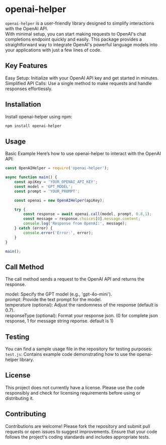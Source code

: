 # openai-helper

`openai-helper` is a user-friendly library designed to simplify interactions with the OpenAI API.<br /> With minimal setup, you can start making requests to OpenAI's chat completions endpoint quickly and easily. This package provides a straightforward way to integrate OpenAI's powerful language models into your applications with just a few lines of code.

## Key Features
Easy Setup: Initialize with your OpenAI API key and get started in minutes.<br />
Simplified API Calls: Use a single method to make requests and handle responses effortlessly.

## Installation
Install openai-helper using npm:
```bash
npm install openai-helper
```
## Usage
Basic Example
Here’s how to use openai-helper to interact with the OpenAI API:
```javascript
const OpenAIHelper = require('openai-helper');

async function main() {
    const apiKey = 'YOUR_OPENAI_API_KEY';
    const model = 'GPT_MODEL';
    const prompt = 'YOUR_PROMPT';

    const openai = new OpenAIHelper(apiKey);

    try {
        const response = await openai.call(model, prompt, 0.8,1);
        const message = response.choices[0].message.content;
        console.log('Response from OpenAI:', message);
    } catch (error) {
        console.error('Error:', error);
    }
}

main();
```

## Call Method
The call method sends a request to the OpenAI API and returns the response.

model: Specify the GPT model (e.g., 'gpt-4o-mini').<br />
prompt: Provide the text prompt for the model.<br />
temperature (optional): Adjust the randomness of the response (default is 0.7).<br />
responseType (optional): Format your response json. (0 for complete json response, 1 for message string reponse. default is 1)<br />

## Testing
You can find a sample usage file in the repository for testing purposes:</br>
`test.js`: Contains example code demonstrating how to use the openai-helper library.</br>

## License
This project does not currently have a license. Please use the code responsibly and check for licensing requirements before using or distributing it.

## Contributing
Contributions are welcome! Please fork the repository and submit pull requests or open issues to suggest improvements. Ensure that your code follows the project's coding standards and includes appropriate tests.
